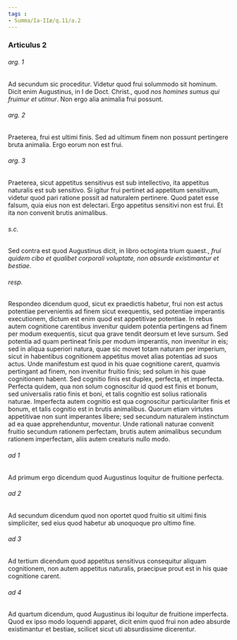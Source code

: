 ```yaml
---
tags : 
- Summa/Ia-IIæ/q.11/a.2
---
```


### Articulus 2

###### arg. 1
Ad secundum sic proceditur. Videtur quod frui solummodo sit hominum. Dicit enim Augustinus, in I de Doct. Christ., quod *nos homines sumus qui fruimur et utimur*. Non ergo alia animalia frui possunt.

###### arg. 2
Praeterea, frui est ultimi finis. Sed ad ultimum finem non possunt pertingere bruta animalia. Ergo eorum non est frui.

###### arg. 3
Praeterea, sicut appetitus sensitivus est sub intellectivo, ita appetitus naturalis est sub sensitivo. Si igitur frui pertinet ad appetitum sensitivum, videtur quod pari ratione possit ad naturalem pertinere. Quod patet esse falsum, quia eius non est delectari. Ergo appetitus sensitivi non est frui. Et ita non convenit brutis animalibus.

###### s.c.
Sed contra est quod Augustinus dicit, in libro octoginta trium quaest., *frui quidem cibo et qualibet corporali voluptate, non absurde existimantur et bestiae*.

###### resp.
Respondeo dicendum quod, sicut ex praedictis habetur, frui non est actus potentiae pervenientis ad finem sicut exequentis, sed potentiae imperantis executionem, dictum est enim quod est appetitivae potentiae. In rebus autem cognitione carentibus invenitur quidem potentia pertingens ad finem per modum exequentis, sicut qua grave tendit deorsum et leve sursum. Sed potentia ad quam pertineat finis per modum imperantis, non invenitur in eis; sed in aliqua superiori natura, quae sic movet totam naturam per imperium, sicut in habentibus cognitionem appetitus movet alias potentias ad suos actus. Unde manifestum est quod in his quae cognitione carent, quamvis pertingant ad finem, non invenitur fruitio finis; sed solum in his quae cognitionem habent. Sed cognitio finis est duplex, perfecta, et imperfecta. Perfecta quidem, qua non solum cognoscitur id quod est finis et bonum, sed universalis ratio finis et boni, et talis cognitio est solius rationalis naturae. Imperfecta autem cognitio est qua cognoscitur particulariter finis et bonum, et talis cognitio est in brutis animalibus. Quorum etiam virtutes appetitivae non sunt imperantes libere; sed secundum naturalem instinctum ad ea quae apprehenduntur, moventur. Unde rationali naturae convenit fruitio secundum rationem perfectam, brutis autem animalibus secundum rationem imperfectam, aliis autem creaturis nullo modo.

###### ad 1
Ad primum ergo dicendum quod Augustinus loquitur de fruitione perfecta.

###### ad 2
Ad secundum dicendum quod non oportet quod fruitio sit ultimi finis simpliciter, sed eius quod habetur ab unoquoque pro ultimo fine.

###### ad 3
Ad tertium dicendum quod appetitus sensitivus consequitur aliquam cognitionem, non autem appetitus naturalis, praecipue prout est in his quae cognitione carent.

###### ad 4
Ad quartum dicendum, quod Augustinus ibi loquitur de fruitione imperfecta. Quod ex ipso modo loquendi apparet, dicit enim quod frui non adeo absurde existimantur et bestiae, scilicet sicut uti absurdissime dicerentur.

